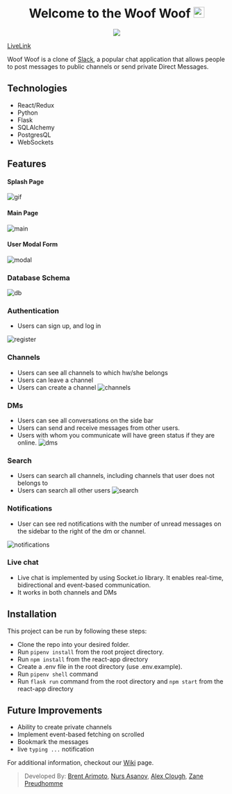 
<div align="center">
   <h1>Welcome to the Woof Woof <img src="https://media.giphy.com/media/hvRJCLFzcasrR4ia7z/giphy.gif" width="25px"> </h1>
</div>

<div align="center">
  <img src="https://github.com/CodingInRhythm/slack_clone/blob/main/wiki/images/logo.png">
</div>

[LiveLink](https://woofwoof-app.herokuapp.com/)

Woof Woof is a clone of [Slack](https://www.slack.com), a popular chat application that allows people to post messages to public channels or send private Direct Messages.

## Technologies
- React/Redux
- Python
- Flask
- SQLAlchemy
- PostgresQL
- WebSockets

## Features
#### Splash Page
![gif](https://github.com/CodingInRhythm/slack_clone/blob/main/wiki/images/Peek%202021-05-31%2013-59.gif)

#### Main Page
![main](https://github.com/CodingInRhythm/slack_clone/blob/main/wiki/images/ui-main.png)

#### User Modal Form
![modal](https://github.com/CodingInRhythm/slack_clone/blob/main/wiki/images/ui-modal-profile.png)


### Database Schema
![db](https://github.com/CodingInRhythm/slack_clone/blob/main/wiki/images/Slack_Schema.JPG)

### Authentication
- Users can sign up, and log in

![register](https://github.com/CodingInRhythm/slack_clone/blob/main/wiki/images/ui-register.png)


### Channels
- Users can see all channels to which hw/she belongs
- Users can leave a channel
- Users can create a channel
![channels](https://github.com/CodingInRhythm/slack_clone/blob/main/wiki/images/ui-channels.png)

### DMs
- Users can see all conversations on the side bar
- Users can send and receive messages from other users.
- Users with whom you communicate will have green status if they are online.
![dms](https://github.com/CodingInRhythm/slack_clone/blob/main/wiki/images/ui-dms.png)

### Search
- Users can search all channels, including channels that user does not belongs to
- Users can search all other users
![search](https://github.com/CodingInRhythm/slack_clone/blob/main/wiki/images/ui-search.png)

### Notifications
- User can see red notifications with the number of unread messages on the sidebar to the right of the dm or channel.

![notifications](https://github.com/CodingInRhythm/slack_clone/blob/main/wiki/images/ui-notifications.png)

### Live chat
- Live chat is implemented by using Socket.io library. It enables real-time, bidirectional and event-based communication.
- It works in both channels and DMs


## Installation
This project can be run by following these steps:

- Clone the repo into your desired folder.
- Run `pipenv install` from the root project directory.
- Run `npm install` from the react-app directory
- Create a .env file in the root directory (use .env.example).
- Run `pipenv shell` command
- Run `flask run` command from the root directory and `npm start` from the react-app directory

## Future Improvements

- Ability to create private channels
- Implement event-based fetching on scrolled
- Bookmark the messages
- live `typing ...` notification

For additional information, checkout our [Wiki](https://github.com/CodingInRhythm/slack_clone/wiki) page.

> Developed By: [Brent Arimoto](https://github.com/brentarimoto), [Nurs Asanov](https://github.com/nasanov), [Alex Clough](https://github.com/CodingInRhythm), [Zane Preudhomme](https://github.com/zpreudhomme)
